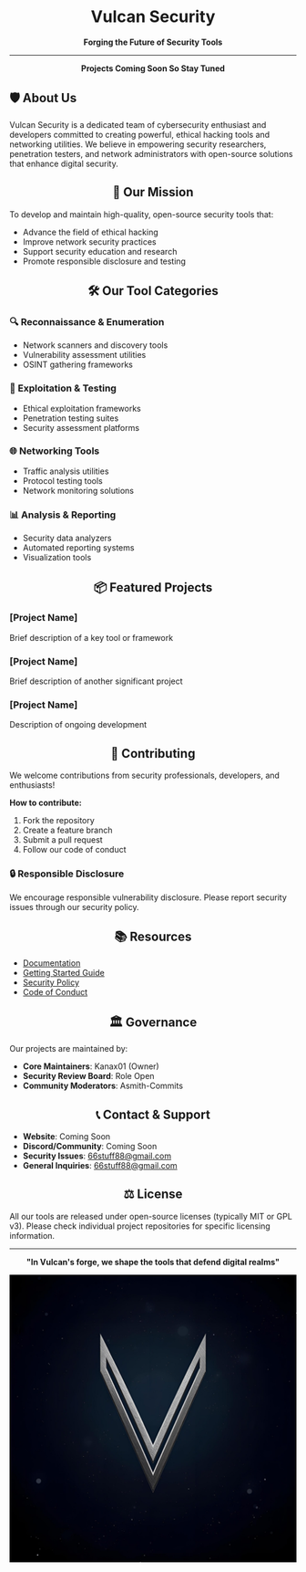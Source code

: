 <div align="center">

#  Vulcan Security

**Forging the Future of Security Tools**

---

**Projects Coming Soon So Stay Tuned**

</div>

## 🛡️ About Us

Vulcan Security is a dedicated team of cybersecurity enthusiast and developers committed to creating powerful, ethical hacking tools and networking utilities. We believe in empowering security researchers, penetration testers, and network administrators with open-source solutions that enhance digital security.

<div align="center">

## 🚀 Our Mission

</div>

To develop and maintain high-quality, open-source security tools that:
- Advance the field of ethical hacking
- Improve network security practices
- Support security education and research
- Promote responsible disclosure and testing

<div align="center">

## 🛠️ Our Tool Categories

</div>

### 🔍 Reconnaissance & Enumeration
- Network scanners and discovery tools
- Vulnerability assessment utilities
- OSINT gathering frameworks

### 🔐 Exploitation & Testing
- Ethical exploitation frameworks
- Penetration testing suites
- Security assessment platforms

### 🌐 Networking Tools
- Traffic analysis utilities
- Protocol testing tools
- Network monitoring solutions

### 📊 Analysis & Reporting
- Security data analyzers
- Automated reporting systems
- Visualization tools

<div align="center">

## 📦 Featured Projects

</div>

### [Project Name]
Brief description of a key tool or framework

### [Project Name]
Brief description of another significant project

### [Project Name]
Description of ongoing development

<div align="center">

## 🤝 Contributing

</div>

We welcome contributions from security professionals, developers, and enthusiasts! 

**How to contribute:**
1. Fork the repository
2. Create a feature branch
3. Submit a pull request
4. Follow our code of conduct

### 🔒 Responsible Disclosure
We encourage responsible vulnerability disclosure. Please report security issues through our security policy.

<div align="center">

## 📚 Resources

</div>

- [Documentation](link-to-docs)
- [Getting Started Guide](link-to-guide)
- [Security Policy](link-to-security-policy)
- [Code of Conduct](link-to-conduct)

<div align="center">

## 🏛️ Governance

</div>

Our projects are maintained by:
- **Core Maintainers**: Kanax01 (Owner)
- **Security Review Board**: Role Open
- **Community Moderators**: Asmith-Commits

<div align="center">

## 📞 Contact & Support

</div>

- **Website**: Coming Soon
- **Discord/Community**: Coming Soon
- **Security Issues**: 66stuff88@gmail.com
- **General Inquiries**: 66stuff88@gmail.com

<div align="center">

## ⚖️ License

</div>

All our tools are released under open-source licenses (typically MIT or GPL v3). Please check individual project repositories for specific licensing information.

---

<div align="center">

**"In Vulcan's forge, we shape the tools that defend digital realms"**

</div>
<img align="center" src="vulcan.png">
